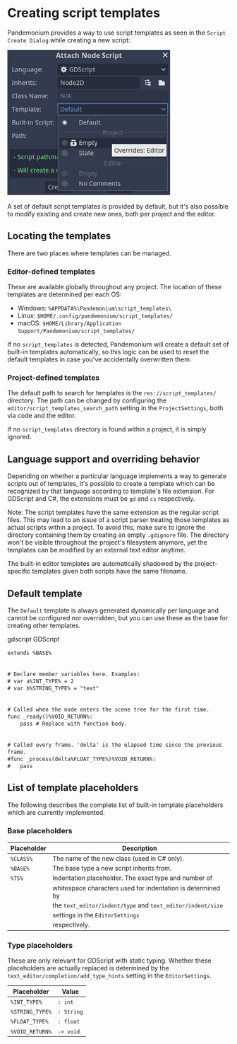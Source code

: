 

# Creating script templates

Pandemonium provides a way to use script templates as seen in the
`Script Create Dialog` while creating a new script:

![](img/script_create_dialog_templates.png)

A set of default script templates is provided by default, but it's also possible
to modify existing and create new ones, both per project and the editor.

## Locating the templates

There are two places where templates can be managed.

### Editor-defined templates

These are available globally throughout any project. The location of these
templates are determined per each OS:

-  Windows: `%APPDATA%\Pandemonium\script_templates\`
-  Linux: `$HOME/.config/pandemonium/script_templates/`
-  macOS: `$HOME/Library/Application Support/Pandemonium/script_templates/`

If no `script_templates` is detected, Pandemonium will create a default set of
built-in templates automatically, so this logic can be used to reset the default
templates in case you've accidentally overwritten them.

### Project-defined templates

The default path to search for templates is the
`res://script_templates/` directory. The path can be changed by configuring
the `editor/script_templates_search_path` setting in the
`ProjectSettings`, both via code and the editor.

If no `script_templates` directory is found within a project, it is simply
ignored.

## Language support and overriding behavior

Depending on whether a particular language implements a way to generate scripts
out of templates, it's possible to create a template which can be recognized by
that language according to template's file extension. For GDScript and C#, the
extensions must be `gd` and `cs` respectively.

Note:
 The script templates have the same extension as the regular script
          files. This may lead to an issue of a script parser treating those templates as
          actual scripts within a project. To avoid this, make sure to ignore the
          directory containing them by creating an empty `.gdignore` file. The directory won't be
          visible throughout the project's filesystem anymore, yet the templates can be
          modified by an external text editor anytime.

The built-in editor templates are automatically shadowed by the project-specific
templates given both scripts have the same filename.

## Default template

The `Default` template is always generated dynamically per language and cannot
be configured nor overridden, but you can use these as the base for creating
other templates.


gdscript GDScript

```
extends %BASE%


# Declare member variables here. Examples:
# var a%INT_TYPE% = 2
# var b%STRING_TYPE% = "text"


# Called when the node enters the scene tree for the first time.
func _ready()%VOID_RETURN%:
    pass # Replace with function body.


# Called every frame. 'delta' is the elapsed time since the previous frame.
#func _process(delta%FLOAT_TYPE%)%VOID_RETURN%:
#	pass
```

## List of template placeholders

The following describes the complete list of built-in template placeholders
which are currently implemented.

### Base placeholders


| Placeholder | Description                                                    |
|-------------|----------------------------------------------------------------|
| `%CLASS%`   | The name of the new class (used in C# only).                   |
| `%BASE%`    | The base type a new script inherits from.                      |
| `%TS%`      | Indentation placeholder. The exact type and number of          |
|             | whitespace characters used for indentation is determined by    |
|             | the `text_editor/indent/type` and `text_editor/indent/size`    |
|             | settings in the `EditorSettings`                               |
|             | respectively.                                                  |


### Type placeholders

These are only relevant for GDScript with static typing. Whether these
placeholders are actually replaced is determined by the
`text_editor/completion/add_type_hints` setting in the
`EditorSettings`.


| Placeholder       | Value        |
|-------------------|--------------|
| `%INT_TYPE%`      | `: int`      |
| `%STRING_TYPE%`   | `: String`   |
| `%FLOAT_TYPE%`    | `: float`    |
| `%VOID_RETURN%`   | `-> void`    |

